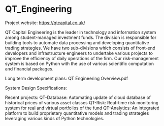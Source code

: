 # QT_Engineering

Project website: https://qtcapital.co.uk/



QT Capital Engineering is the leader in technology and information system among student-managed investment funds. The division is responsible for building tools to automate data processing and developing quantitative trading strategies. We have two sub-divisions which consists of front-end developers and infrastructure engineers to undertake various projects to improve the efficiency of daily operations of the firm. Our risk-management system is based on Python with the use of various scientific computation and financial packages.

Long term development plans: QT Engineering Overview.pdf

System Design Specifications: 


Recent projects:
QT-Database: Automating update of cloud database of historical prices of various asset classes
QT-Risk: Real-time risk monitoring system for real and virtual portfolios of the fund
QT-Analytics: An integrated platform to build proprietary quantitative models and trading strategies leveraging various kinds of Python technologies. 

